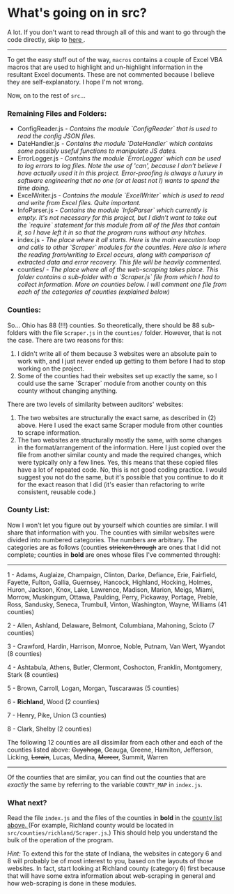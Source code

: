 # What's going on in src?


A lot. If you don't want to read through all of this and want to go through the code directly, skip to <a href='#what_next'> here </a>.

<hr>

To get the easy stuff out of the way, `macros` contains a couple of Excel VBA macros that are used to highlight and un-highlight information in the resultant Excel documents. These are not commented because I believe they are self-explanatory. I hope I'm not wrong.

Now, on to the rest of `src`...

<h3> Remaining Files and Folders: </h3>

<ul>
  <li>
    ConfigReader.js - <em> Contains the module `ConfigReader` that is used to read the config JSON files. </em>
  </li>
  <li>
    DateHandler.js - <em> Contains the module `DateHandler` which contains some possibly useful functions to manipulate JS dates. </em>
  </li>
  <li>
    ErrorLogger.js - <em> Contains the module `ErrorLogger` which can be used to log errors to log files. Note the use of 'can', because I don't believe I have actually used it in this project. Error-proofing is always a luxury in software engineering that no one (or at least not I) wants to spend the time doing. </em>
  </li>
  <li>
    ExcelWriter.js - <em> Contains the module `ExcelWriter` which is used to read and write from Excel files. Quite important.</em>
  </li>
  <li>
    InfoParser.js - <em> Contains the module `InfoParser` which currently is empty. It's not necessary for this project, but I didn't want to take out the `require` statement for this module from all of the files that contain it, so I have left it in so that the program runs without any hitches. </em>
  </li>
  <li>
    index.js - <em> The place where it all starts. Here is the main execution loop and calls to other `Scraper` modules for the counties. Here also is where the reading from/writing to Excel occurs, along with comparison of extracted data and error recovery. This file will be heavily commented. </em>
  </li>
  <li>
    counties/ - <em> The place where all of the web-scraping takes place. This folder contains a sub-folder with a `Scraper.js` file from which I had to collect information. More on counties below. I will comment one file from each of the categories of counties (explained below) </em>
  </li>
</ul>

<h3> Counties: </h3>

So... Ohio has 88 (!!!) counties. So theoretically, there should be 88 sub-folders with the file `Scraper.js` in the `counties/` folder. However, that is not the case. There are two reasons for this:

<ol>
  <li>
    I didn't write all of them because 3 websites were an absolute pain to work with, and I just never ended up getting to them before I had to stop working on the project.
  </li>
  <li>
    Some of the counties had their websites set up exactly the same, so I could use the same `Scraper` module from another county on this county without changing anything.
  </li>
</ol>

There are two levels of similarity between auditors' websites:

<ol>
  <li>
    The two websites are structurally the exact same, as described in (2) above. Here I used the exact same Scraper module from other counties to scrape information.
  </li>
  <li>
    The two websites are structurally mostly the same, with some changes in the format/arrangement of the information. Here I just copied over the file from another similar county and made the required changes, which were typically only a few lines. Yes, this means that these copied files have a lot of repeated code. No, this is not good coding practice. I would suggest you not do the same, but it's possible that you continue to do it for the exact reason that I did (it's easier than refactoring to write consistent, reusable code.)
  </li>
</ol>

<h3 id="county_list"> County List: </h3>

Now I won't let you figure out by yourself which counties are similar. I will share that information with you. The counties with similar websites were divided into numbered categories. The numbers are arbitrary. The categories are as follows (counties <strike>stricken through</strike> are ones that I did not complete; counties in <b> bold </b> are ones whose files I've commented through):

<hr> 

1 - Adams, Auglaize, Champaign, Clinton, Darke, Defiance, Erie, Fairfield, Fayette, Fulton, Gallia, Guernsey, Hancock, Highland, Hocking, Holmes, Huron, Jackson, Knox, Lake, Lawrence, Madison, Marion, Meigs, Miami, Morrow, Muskingum, Ottawa, Paulding, Perry, Pickaway, Portage, Preble, Ross, Sandusky, Seneca, Trumbull, Vinton, Washington, Wayne, Williams (41 counties)

2 - Allen, Ashland, Delaware, Belmont, Columbiana, Mahoning, Scioto (7 counties)

3 - Crawford, Hardin, Harrison, Monroe, Noble, Putnam, Van Wert, Wyandot (8 counties)

4 - Ashtabula, Athens, Butler, Clermont, Coshocton, Franklin, Montgomery, Stark (8 counties)

5 - Brown, Carroll, Logan, Morgan, Tuscarawas (5 counties)

6 - <b>Richland</b>, Wood (2 counties)

7 - Henry, Pike, Union (3 counties)

8 - Clark, Shelby (2 counties)

The following 12 counties are all dissimilar from each other and each of the counties listed above: <strike>Cuyahoga</strike>, Geauga, Greene, Hamilton, Jefferson, Licking, <strike>Lorain</strike>, Lucas, Medina, <strike>Mercer</strike>, Summit, Warren
<hr>

Of the counties that are similar, you can find out the counties that are <em> exactly </em> the same by referring to the variable `COUNTY_MAP` in `index.js`.

<h3 id='what_next'> What next? </h3>

Read the file `index.js` and the files of the counties in <b> bold </b> in the <a href="#county_list"> county list above. </a> (For example, Richland county would be located in `src/counties/richland/Scraper.js`.)  This should help you understand the bulk of the operation of the program.

<i>Hint:</i> To extend this for the state of Indiana, the websites in category 6 and 8 will probably be of most interest to you, based on the layouts of those websites. In fact, start looking at Richland county (category 6) first because that will have some extra information about web-scraping in general and how web-scraping is done in these modules.
